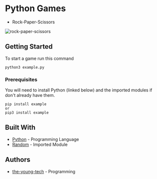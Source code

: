 # Python Games

* Rock-Paper-Scissors

![rock-paper-scissors](https://user-images.githubusercontent.com/123611980/230686917-c9e8b025-e87f-4c3a-95f2-e979455a8944.png)


## Getting Started
To start a game run this command
```
python3 example.py
```
### Prerequisites

You will need to install Python (linked below) and the imported modules if don't already have them.

```
pip install example
or
pip3 install example
```
## Built With

* [Python](https://www.python.org/) - Programming Language
* [Random](https://docs.python.org/3/library/random.html?highlight=random#module-random) - Imported Module

## Authors

* [the-young-tech](https://github.com/the-young-tech) - Programming
